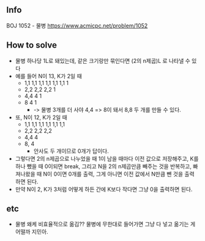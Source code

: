 ## Info
BOJ 1052 - 물병 https://www.acmicpc.net/problem/1052

## How to solve
* 물병 하나당 1L로 돼있는데, 같은 크기랑만 묶인다면 (2의 n제곱)L 로 나타낼 수 있다
* 예를 들어 N이 13, K가 2일 때
    * 1,1 1,1 1,1 1,1 1,1 1,1 1
    * 2,2 2,2 2,2 1
    * 4,4 4 1
    * 8 4 1
        * -> 물병 3개를 더 사야 4,4 => 8이 돼서 8,8 두 개를 만들 수 있다.
* 또, N이 12, K가 2일 때
    * 1,1 1,1 1,1 1,1 1,1 1,1
    * 2,2 2,2 2,2
    * 4,4 4
    * 8, 4
        * 안사도 두 개이므로 0개가 답이다.
* 그렇다면 2의 n제곱으로 나누었을 때 1이 남을 때마다 이전 값으로 저장해주고, K를 하나 뺐을 때 0이되면 break, 그리고 N을 2의 n제곱만큼 빼주는 것을 반복하고, 빠져나왔을 때 N이 0이면 0개를 출력, 그게 아니면 이전 값에서 N만큼 뺀 것을 출력하면 된다.
* 만약 N이 2, K가 3처럼 어떻게 하든 간에 K보다 작다면 그냥 0을 출력하면 된다.


## etc
* 물병 왜케 비효율적으로 옮김?? 물병에 무한대로 들어가면 그냥 다 넣고 옮기는 게 어떨까 지민아.